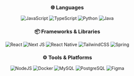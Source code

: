<!-- Themes:
chartreuse
outrun
midnight-purple -->

<!-- Português-verde stats
<img src="https://github-readme-stats.vercel.app/api?username=carlos09v&show_icons=true&locale=pt-br&theme=chartreuse-dark" alt="carlos09v" height= "170em">
<img src="https://github-readme-stats.vercel.app/api/top-langs?username=carlos09v&show_icons=true&locale=pt-br&layout=compact&theme=chartreuse-dark" alt="carlos09v" height= "170em">
-->

<!-- <div align="center">
  <h1>Hi there 👋</h1>
  <p>😃 I´m a person who likes to program and develop applications. I´m 22.</p>
  <p>👨‍🎓 I have a degree in System Analysis and Development.</p>
  <p>🔒 And Software Engineer (locked)</p>
  <p>:purple_heart: Technologies: React.js - TypeScript - Python - MySQL</p>
</div> -->

<div align="center">
  <h3>🌐 Languages</h3>
  <img alt="JavaScript" src="https://img.shields.io/badge/javascript-F7DF1E?style=for-the-badge&logo=javascript&logoColor=black"/>
  <img alt="TypeScript" src="https://img.shields.io/badge/typescript-007ACC?style=for-the-badge&logo=typescript&logoColor=white"/>
  <img alt="Python" src="https://img.shields.io/badge/python-3776AB?style=for-the-badge&logo=python&logoColor=white"/>
  <img alt="Java" src="https://img.shields.io/badge/java-ED8B00?style=for-the-badge&logo=java&logoColor=white"/>
  
  <h3>📦 Frameworks & Libraries</h3>
  <img alt="React" src="https://img.shields.io/badge/react-61DAFB?style=for-the-badge&logo=react&logoColor=black"/>
  <img alt="Next JS" src="https://img.shields.io/badge/next.js-000000?style=for-the-badge&logo=next.js&logoColor=white"/>
  <img alt="React Native" src="https://img.shields.io/badge/react_native-%2320232a.svg?style=for-the-badge&logo=react&logoColor=%2361DAFB"/>
  <img alt="TailwindCSS" src="https://img.shields.io/badge/tailwindcss-38B2AC?style=for-the-badge&logo=tailwind-css&logoColor=white"/>
  <img alt="Spring" src="https://img.shields.io/badge/spring-6DB33F?style=for-the-badge&logo=spring&logoColor=white"/>

  <h3>⚙️ Tools & Platforms</h3>
  <img alt="NodeJS" src="https://img.shields.io/badge/node.js-43853D?style=for-the-badge&logo=node.js&logoColor=white"/>
  <img alt="Docker" src="https://img.shields.io/badge/docker-2496ED?style=for-the-badge&logo=docker&logoColor=white"/>
  <img alt="MySQL" src="https://img.shields.io/badge/mysql-4479A1?style=for-the-badge&logo=mysql&logoColor=white"/>
  <img alt="PostgreSQL" src="https://img.shields.io/badge/postgresql-336791?style=for-the-badge&logo=postgresql&logoColor=white"/>
  <img alt="Figma" src="https://img.shields.io/badge/figma-F24E1E?style=for-the-badge&logo=figma&logoColor=white"/>
</div>

<!-- <i>Quando pensar em desistir, lembre do motivo de ter começado essa luta ! Força guerreiro(a) ...</i> -->
 
<!--
<h2>Total de visitas no perfil 🤔</h2>
 <p align="center"> <img src="https://komarev.com/ghpvc/?username=carlos09v&label=Profile%20views&color=0e75b6&style=flat" alt="carlos09v" width="130"/> </p>
-->
